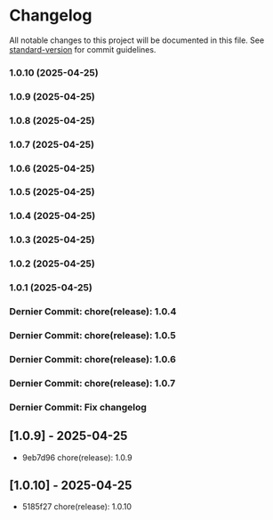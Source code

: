 # Changelog

All notable changes to this project will be documented in this file. See [standard-version](https://github.com/conventional-changelog/standard-version) for commit guidelines.

### 1.0.10 (2025-04-25)

### 1.0.9 (2025-04-25)

### 1.0.8 (2025-04-25)

### 1.0.7 (2025-04-25)

### 1.0.6 (2025-04-25)

### 1.0.5 (2025-04-25)

### 1.0.4 (2025-04-25)

### 1.0.3 (2025-04-25)

### 1.0.2 (2025-04-25)

### 1.0.1 (2025-04-25)


### Dernier Commit: chore(release): 1.0.4


### Dernier Commit: chore(release): 1.0.5

### Dernier Commit: chore(release): 1.0.6

### Dernier Commit: chore(release): 1.0.7

### Dernier Commit: Fix changelog
## [1.0.9] - 2025-04-25
- 9eb7d96 chore(release): 1.0.9
## [1.0.10] - 2025-04-25
- 5185f27 chore(release): 1.0.10

